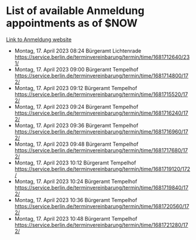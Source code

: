 # List of available Anmeldung appointments as of $NOW
[Link to Anmeldung website](https://service.berlin.de/terminvereinbarung/termin/tag.php?termin=1&anliegen[]=120686&dienstleisterlist=122210,122217,327316,122219,327312,122227,327314,122231,327346,122243,327348,122254,122252,329742,122260,329745,122262,329748,122271,327278,122273,327274,122277,327276,330436,122280,327294,122282,327290,122284,327292,122291,327270,122285,327266,122286,327264,122296,327268,150230,329760,122297,327286,122294,327284,122312,329763,122314,329775,122304,327330,122311,327334,122309,327332,317869,122281,327352,122279,329772,122283,122276,327324,122274,327326,122267,329766,122246,327318,122251,327320,122257,327322,122208,327298,122226,327300&herkunft=http%3A%2F%2Fservice.berlin.de%2Fdienstleistung%2F120686%2F)
- Montag, 17. April 2023 08:24 Bürgeramt Lichtenrade https://service.berlin.de/terminvereinbarung/termin/time/1681712640/231/
- Montag, 17. April 2023 09:00 Bürgeramt Tempelhof https://service.berlin.de/terminvereinbarung/termin/time/1681714800/172/
- Montag, 17. April 2023 09:12 Bürgeramt Tempelhof https://service.berlin.de/terminvereinbarung/termin/time/1681715520/172/
- Montag, 17. April 2023 09:24 Bürgeramt Tempelhof https://service.berlin.de/terminvereinbarung/termin/time/1681716240/172/
- Montag, 17. April 2023 09:36 Bürgeramt Tempelhof https://service.berlin.de/terminvereinbarung/termin/time/1681716960/172/
- Montag, 17. April 2023 09:48 Bürgeramt Tempelhof https://service.berlin.de/terminvereinbarung/termin/time/1681717680/172/
- Montag, 17. April 2023 10:12 Bürgeramt Tempelhof https://service.berlin.de/terminvereinbarung/termin/time/1681719120/172/
- Montag, 17. April 2023 10:24 Bürgeramt Tempelhof https://service.berlin.de/terminvereinbarung/termin/time/1681719840/172/
- Montag, 17. April 2023 10:36 Bürgeramt Tempelhof https://service.berlin.de/terminvereinbarung/termin/time/1681720560/172/
- Montag, 17. April 2023 10:48 Bürgeramt Tempelhof https://service.berlin.de/terminvereinbarung/termin/time/1681721280/172/
